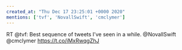 ```yaml
---
created_at: "Thu Dec 17 23:25:01 +0000 2020"
mentions: ['tvf', 'NovallSwift', 'cmclymer']
---
```


RT @tvf: Best sequence of tweets I’ve seen in a while. @NovallSwift @cmclymer https://t.co/iMxRwqgZhJ